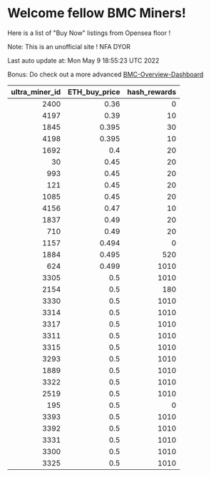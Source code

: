 # Welcome fellow BMC Miners!
Here is a list of "Buy Now" listings from Opensea floor !

Note: This is an unofficial site ! NFA DYOR

Last auto update at: Mon May  9 18:55:23 UTC 2022

Bonus: Do check out a more advanced [BMC-Overview-Dashboard](https://dune.com/defifunk/BMC-Overview-Dashboard)


|   ultra_miner_id |   ETH_buy_price |   hash_rewards |
|-----------------:|----------------:|---------------:|
|             2400 |           0.36  |              0 |
|             4197 |           0.39  |             10 |
|             1845 |           0.395 |             30 |
|             4198 |           0.395 |             10 |
|             1692 |           0.4   |             20 |
|               30 |           0.45  |             20 |
|              993 |           0.45  |             20 |
|              121 |           0.45  |             20 |
|             1085 |           0.45  |             20 |
|             4156 |           0.47  |             10 |
|             1837 |           0.49  |             20 |
|              710 |           0.49  |             20 |
|             1157 |           0.494 |              0 |
|             1884 |           0.495 |            520 |
|              624 |           0.499 |           1010 |
|             3305 |           0.5   |           1010 |
|             2154 |           0.5   |            180 |
|             3330 |           0.5   |           1010 |
|             3314 |           0.5   |           1010 |
|             3317 |           0.5   |           1010 |
|             3311 |           0.5   |           1010 |
|             3315 |           0.5   |           1010 |
|             3293 |           0.5   |           1010 |
|             1889 |           0.5   |           1010 |
|             3322 |           0.5   |           1010 |
|             2519 |           0.5   |           1010 |
|              195 |           0.5   |              0 |
|             3393 |           0.5   |           1010 |
|             3392 |           0.5   |           1010 |
|             3331 |           0.5   |           1010 |
|             3300 |           0.5   |           1010 |
|             3325 |           0.5   |           1010 |